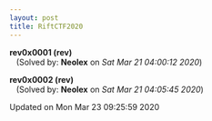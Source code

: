 ```yaml
---
layout: post
title: RiftCTF2020
---
```


<!--break-->

**rev0x0001 (rev)**  
&nbsp;&nbsp;&nbsp;(Solved by: **Neolex** on _Sat Mar 21 04:00:12 2020_)  
  
**rev0x0002 (rev)**  
&nbsp;&nbsp;&nbsp;(Solved by: **Neolex** on _Sat Mar 21 04:05:45 2020_)  
  


Updated on Mon Mar 23 09:25:59 2020
